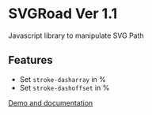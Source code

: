 # SVGRoad Ver 1.1

Javascript library to manipulate SVG Path

## Features

* Set `stroke-dasharray` in %
* Set `stroke-dashoffset` in %

[Demo and documentation](../blob/master/LICENSE "Demo and documentation")